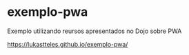 # exemplo-pwa
Exemplo utilizando reursos apresentados no Dojo sobre PWA

 https://lukastteles.github.io/exemplo-pwa/
